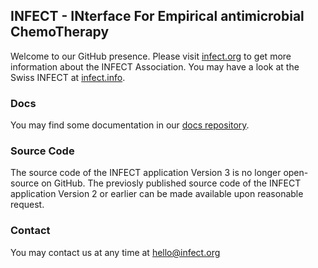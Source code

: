 ## INFECT - INterface For Empirical antimicrobial ChemoTherapy

Welcome to our GitHub presence. Please visit [infect.org](https://infect.org) to get more information 
about the INFECT Association. You may have a look at the Swiss INFECT at [infect.info](https://infect.info).

### Docs
You may find some documentation in our [docs repository](https://github.com/infect-org/infect-docs).

### Source Code
The source code of the INFECT application Version 3 is no longer open-source on GitHub. The previosly published source code of the INFECT application Version 2 or earlier can be made available upon reasonable request.

### Contact

You may contact us at any time at hello@infect.org
